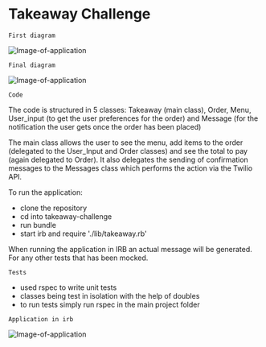 Takeaway Challenge
==================

```
First diagram
```
![Image-of-application](https://github.com/AlinaGoaga/takeaway-challenge/blob/master/pics/draft.jpg)

```
Final diagram
```
![Image-of-application](https://github.com/AlinaGoaga/takeaway-challenge/blob/master/pics/final.jpg)

```
Code
```
The code is structured in 5 classes: Takeaway (main class), Order, Menu, User_input (to get the user preferences for the order) and Message (for the notification the user gets once the order has been placed) 

The main class allows the user to see the menu, add items to the order (delegated to the User_Input and Order classes) and see the total to pay (again delegated to Order). It also delegates the sending of confirmation messages to the Messages class which performs the action via the Twilio API.

To run the application: 
- clone the repository
- cd into takeaway-challenge
- run bundle
- start irb and require './lib/takeaway.rb'

When running the application in IRB an actual message will be generated. For any other tests that has been mocked.

```
Tests
```
- used rspec to write unit tests
- classes being test in isolation with the help of doubles
- to run tests simply run rspec in the main project folder 

```
Application in irb
```
![Image-of-application](https://github.com/AlinaGoaga/takeaway-challenge/blob/master/pics/irb_takeaway.jpeg)

